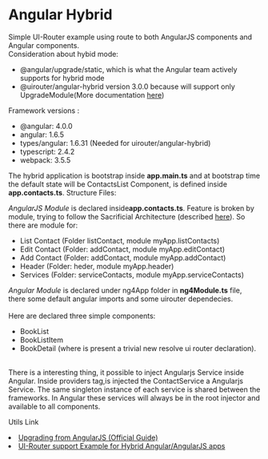 <h1>Angular Hybrid</h1>
Simple UI-Router example using route to both AngularJS components and Angular components.
 <br/>
Consideration about hybid mode: 
<ul>
<li>@angular/upgrade/static, which is what the Angular team actively supports for hybrid mode </li>
<li>@uirouter/angular-hybrid version 3.0.0 because will support only UpgradeModule(More documentation <a href="https://github.com/ui-router/angular-hybrid">here</a>)</li>
</ul>

Framework versions :
<ul>
<li>@angular: 4.0.0</li>
<li>angular: 1.6.5</li>
<li>types/angular: 1.6.31 (Needed for uirouter/angular-hybrid)</li>
<li>typescript: 2.4.2 </li>
<li>webpack: 3.5.5 </li>
</ul>

The hybrid application is bootstrap inside <b>app.main.ts</b> and at bootstrap time the default state will be ContactsList Component, is defined inside <b>app.contacts.ts</b>. 
Structure Files: 

<i>AngularJS Module </i>is declared inside<b>app.contacts.ts</b>. 
Feature is broken by module, trying to follow the Sacrificial Architecture (described <a href="https://medium.com/@TheStrazz86/sacrificial-architecture-in-web-development-3926c0593fc8">here</a>).
So there are module for: 
<ul>
<li>List Contact (Folder listContact, module myApp.listContacts)</li>
<li>Edit Contact (Folder: addContact, module myApp.editContact)</li>
<li>Add Contact (Folder: addContact, module myApp.addContact)</li>
<li>Header (Folder: heder, module myApp.header)</li>
<li>Services (Folder: serviceContacts, module myApp.serviceContacts)</li>
</ul>


<i>Angular Module</i> is declared under ng4App folder in <b>ng4Module.ts</b> file, there some default angular imports and some uirouter dependecies. <br>
<br>
Here are declared three simple components:
<ul>
<li>BookList</li>
<li>BookListItem </li>
<li>BookDetail (where is present a trivial new resolve ui router declaration).  </li></li> 
</ul>
<br>
There is a interesting thing, it possible to inject Angularjs Service inside Angular. Inside providers tag,is injected the ContactService a Angularjs Service. 
The same singleton instance of each service is shared between the frameworks. In Angular these services will always be in the root injector and available to all components.



  
Utils Link 
<li><a href="https://angular.io/guide/upgrade">Upgrading from AngularJS (Official Guide)</a></li>
<li><a href="https://github.com/ui-router/angular-hybrid">UI-Router support Example for Hybrid Angular/AngularJS apps</a></li>